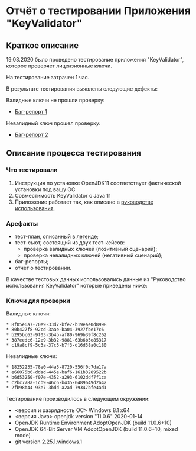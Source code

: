 # Отчёт о тестировании Приложения "KeyValidator"
## Краткое описание
19.03.2020  было проведено тестирование приложения "KeyValidator", которое проверяет лицензионные ключи.

На тестирование затрачен 1 час.

В результате тестирования выявлены следующие дефекты:

Валидные ключи не прошли проверку:
* [Баг-репорт 1](https://github.com/DementevSlava/Java1.1-homework-1/issues/1)

Невалидный ключ прошел проверку:
* [Баг-репорт 2](https://github.com/DementevSlava/Java1.1-homework-1/issues/2)
 
## Описание процесса тестирования
### Что тестировали
1. Инструкция по установке OpenJDK11 соответствует фактической установки под вашу ОС
1. Совместимость KeyValidator с Java 11
1. Приложение работает так, как описано в [руководстве использования](https://github.com/netology-code/javaqa-homeworks/blob/master/intro/user-manual.md).

### Арефакты
* тест-план, описанный в [легенде](https://github.com/netology-code/javaqa-homeworks/tree/master/intro#%D0%BB%D0%B5%D0%B3%D0%B5%D0%BD%D0%B4%D0%B0);
* тест-сьют, состоящий из двух тест-кейсов:
    * проверка валидных ключей (позитивный сценарий);
    * проверка невалидных ключей (негативный сценарий);
* баг-репорты;
* отчет о тестировании.

В качестве тестовых данных использовались данные из "Руководство использования KeyValidator" которые приведены ниже:

### Ключи для проверки

Валидные ключи:
```
* 8f05e6a7-70e9-33d7-bfe7-b19eae0d8998
* 80b427f8-92cd-3aae-ba04-3927fbe17c6
* b295bc63-9f03-3b4b-af80-969b39f8c262
* 387eedc6-12e9-3b32-9881-63b6b5e85317
* c19a8cf9-5c3a-37c5-b7f3-d16d38a0c180
```
Невалидные ключи:
```
* 18252235-78e0-44a5-8720-556f0c7da17a
* e66075b6-ddad-445e-baf6-161b3289522b
* b6d53250-f07e-4352-a293-6102ddf7f1ca
* c2bc778a-1cb9-46c6-b435-0489649d2a42
* 2fb98b44-93e7-3bdd-a2ad-79347bfe4ad1
```

Тестирование производилось в следующем окружении:

* <версия и разрядность ОС> Windows 8.1 x64
* <версия Java> openjdk version "11.0.6" 2020-01-14
* OpenJDK Runtime Environment AdoptOpenJDK (build 11.0.6+10)
* OpenJDK 64-Bit Server VM AdoptOpenJDK (build 11.0.6+10, mixed mode)
* git version 2.25.1.windows.1